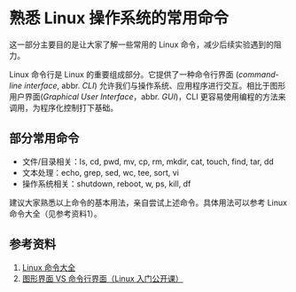 # 熟悉 Linux 操作系统的常用命令

这一部分主要目的是让大家了解一些常用的 Linux 命令，减少后续实验遇到的阻力。

Linux 命令行是 Linux 的重要组成部分。它提供了一种命令行界面 (*command-line interface*, abbr. *CLI*) 允许我们与操作系统、应用程序进行交互。相比于图形用户界面(*Graphical User Interface*，abbr. *GUI*)，CLI 更容易使用编程的方法来调用，为程序化控制打下基础。

## 部分常用命令

* 文件/目录相关：ls, cd, pwd, mv, cp, rm, mkdir, cat, touch, find, tar, dd
* 文本处理：echo, grep, sed, wc, tee, sort, vi
* 操作系统相关：shutdown, reboot, w, ps, kill, df

建议大家熟悉以上命令的基本用法，亲自尝试上述命令。具体用法可以参考 Linux 命令大全（见参考资料1）。

## 参考资料

1. [Linux 命令大全](http://man.linuxde.net)
2. [图形界面 VS 命令行界面（Linux 入门公开课）](https://ftp.ustclug.org/course/)

